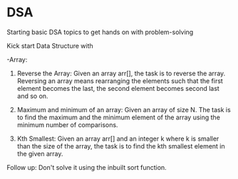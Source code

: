 # DSA
Starting basic DSA topics to get hands on with problem-solving

Kick start Data Structure with

-Array:
1. Reverse the Array: Given an array arr[], the task is to reverse the array. Reversing an array means rearranging the elements such that the first element becomes the last, the second element becomes second last and so on.


2. Maximum and minimum of an array: Given an array of size N. The task is to find the maximum and the minimum element of the array using the minimum number of comparisons.

3. Kth Smallest: Given an array arr[] and an integer k where k is smaller than the size of the array, the task is to find the kth smallest element in the given array.

Follow up: Don't solve it using the inbuilt sort function.